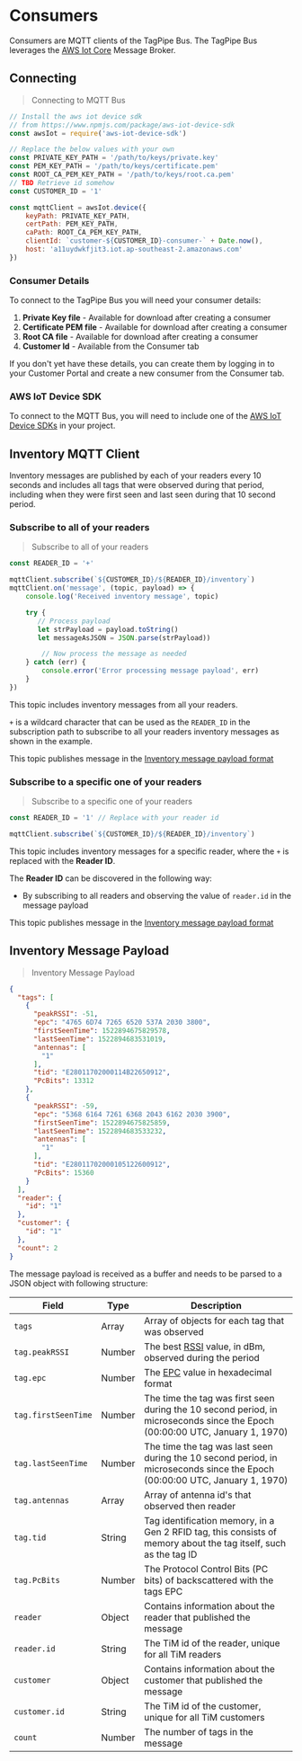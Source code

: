 # Consumers

Consumers are MQTT clients of the TagPipe Bus. The TagPipe Bus leverages the [AWS Iot Core](https://aws.amazon.com/iot-core/features/) Message Broker.


## Connecting

> Connecting to MQTT Bus

```javascript
// Install the aws iot device sdk 
// from https://www.npmjs.com/package/aws-iot-device-sdk
const awsIot = require('aws-iot-device-sdk')

// Replace the below values with your own
const PRIVATE_KEY_PATH = '/path/to/keys/private.key'
const PEM_KEY_PATH = '/path/to/keys/certificate.pem'
const ROOT_CA_PEM_KEY_PATH = '/path/to/keys/root.ca.pem'
// TBD Retrieve id somehow
const CUSTOMER_ID = '1'

const mqttClient = awsIot.device({
    keyPath: PRIVATE_KEY_PATH,
    certPath: PEM_KEY_PATH,
    caPath: ROOT_CA_PEM_KEY_PATH,
    clientId: `customer-${CUSTOMER_ID}-consumer-` + Date.now(),
    host: 'a11uydwkfjit3.iot.ap-southeast-2.amazonaws.com'
})
```
### Consumer Details

To connect to the TagPipe Bus you will need your consumer details:

1.  **Private Key file** - Available for download after creating a consumer
1.  **Certificate PEM file** - Available for download after creating a consumer
1.  **Root CA file** - Available for download after creating a consumer
1.  **Customer Id** - Available from the Consumer tab

If you don't yet have these details, you can create them by logging in to your Customer Portal and create a new consumer from the Consumer tab.

### AWS IoT Device SDK

To connect to the MQTT Bus, you will need to include one of the [AWS IoT Device SDKs](https://aws.amazon.com/iot/sdk/) in your project.

## Inventory MQTT Client

Inventory messages are published by each of your readers every 10 seconds and includes all tags that were observed during that period, including when they were first seen and last seen during that 10 second period.

### Subscribe to all of your readers

> Subscribe to all of your readers

```javascript
const READER_ID = '+'

mqttClient.subscribe(`${CUSTOMER_ID}/${READER_ID}/inventory`)
mqttClient.on('message', (topic, payload) => {
    console.log('Received inventory message', topic)

    try {
       // Process payload
       let strPayload = payload.toString()
       let messageAsJSON = JSON.parse(strPayload))

        // Now process the message as needed
    } catch (err) {
        console.error('Error processing message payload', err)
    }
})
```

This topic includes inventory messages from all your readers.

`+` is a wildcard character that can be used as the `READER_ID` in the subscription path to subscribe to all your readers inventory messages as shown in the example.

This topic publishes message in the [Inventory message payload format](#inventory-message-payload)

### Subscribe to a specific one of your readers

> Subscribe to a specific one of your readers

```javascript
const READER_ID = '1' // Replace with your reader id

mqttClient.subscribe(`${CUSTOMER_ID}/${READER_ID}/inventory`)
```

This topic includes inventory messages for a specific reader, where the `+` is replaced with the **Reader ID**.

The **Reader ID** can be discovered in the following way:

-   By subscribing to all readers and observing the value of `reader.id` in the message payload

This topic publishes message in the [Inventory message payload format](#inventory-message-payload)

## Inventory Message Payload

> Inventory Message Payload

```json
{
  "tags": [
    {
      "peakRSSI": -51,
      "epc": "4765 6D74 7265 6520 537A 2030 3800",
      "firstSeenTime": 1522894675829578,
      "lastSeenTime": 1522894683531019,
      "antennas": [
        "1"
      ],
      "tid": "E28011702000114B22650912",
      "PcBits": 13312
    },
    {
      "peakRSSI": -59,
      "epc": "5368 6164 7261 6368 2043 6162 2030 3900",
      "firstSeenTime": 1522894675825859,
      "lastSeenTime": 1522894683533232,
      "antennas": [
        "1"
      ],
      "tid": "E28011702000105122600912",
      "PcBits": 15360
    }
  ],
  "reader": {
    "id": "1"
  },
  "customer": {
    "id": "1"
  },
  "count": 2
}
```

The message payload is received as a buffer and needs to be parsed to a JSON object with following structure:

Field | Type | Description 
------|------|------------
`tags`  | Array | Array of objects for each tag that was observed
`tag.peakRSSI` | Number | The best [RSSI](https://en.wikipedia.org/wiki/Received_signal_strength_indication) value, in dBm, observed during the period
`tag.epc` | Number | The [EPC](https://en.wikipedia.org/wiki/Electronic_Product_Code) value in hexadecimal format
`tag.firstSeenTime` | Number | The time the tag was first seen during the 10 second period, in microseconds since the Epoch (00:00:00 UTC, January 1, 1970)
`tag.lastSeenTime` | Number | The time the tag was last seen during the 10 second period, in microseconds since the Epoch (00:00:00 UTC, January 1, 1970)
`tag.antennas` | Array | Array of antenna id's that observed then reader
`tag.tid` | String | Tag identification memory, in a Gen 2 RFID tag, this consists of memory about the tag itself, such as the tag ID
`tag.PcBits` | Number | The Protocol Control Bits (PC bits) of backscattered with the tags EPC
`reader` | Object | Contains information about the reader that published the message
`reader.id` | String | The TiM id of the reader, unique for all TiM readers
`customer` | Object | Contains information about the customer that published the message
`customer.id` | String |  The TiM id of the customer, unique for all TiM customers
`count` | Number | The number of tags in the message
